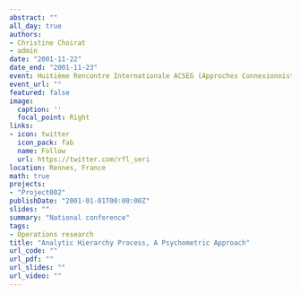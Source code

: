 ```yaml
---
abstract: ""
all_day: true
authors:
- Christine Choirat
- admin
date: "2001-11-22"
date_end: "2001-11-23"
event: Huitième Rencontre Internationale ACSEG (Approches Connexionnistes en Economie et Sciences de Gestion)
event_url: ""
featured: false
image:
  caption: ''
  focal_point: Right
links:
- icon: twitter
  icon_pack: fab
  name: Follow
  url: https://twitter.com/rfl_seri
location: Rennes, France
math: true
projects:
- "Project002"
publishDate: "2001-01-01T00:00:00Z"
slides: ""
summary: "National conference"
tags:
- Operations research
title: "Analytic Hierarchy Process, A Psychometric Approach"
url_code: ""
url_pdf: ""
url_slides: ""
url_video: ""
---
```

